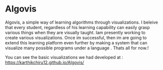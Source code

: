# Algovis
Algovis, a simple way of learning algorithms through visualizations.
I beleive that every student, regardless of his learning capability can easily
grasp various things when they are visually taught.
Iam presently working to create various visualizations.
Once im successful, then im are going to extend this learning platform even further 
by making a system that can visualize many possible programs under a language .
Thats all for now.!

You can see the basic visualizations we had developed at : https://karthikchiru12.github.io/Algovis/
